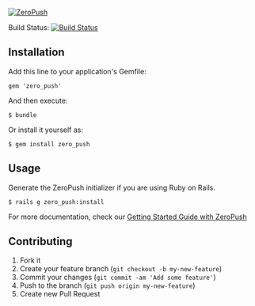 [![ZeroPush](https://github.com/SymmetricInfinity/zero_push/raw/master/doc/zeropush-header.png)](https://zeropush.com)

Build Status: [![Build Status](https://travis-ci.org/SymmetricInfinity/zero_push.png?branch=master)](https://travis-ci.org/SymmetricInfinity/zero_push)

## Installation

Add this line to your application's Gemfile:

    gem 'zero_push'

And then execute:

    $ bundle

Or install it yourself as:

    $ gem install zero_push

## Usage

Generate the ZeroPush initializer if you are using Ruby on Rails.

    $ rails g zero_push:install

For more documentation, check our [Getting Started Guide with ZeroPush](https://zeropush.com/documentation)

## Contributing

1. Fork it
2. Create your feature branch (`git checkout -b my-new-feature`)
3. Commit your changes (`git commit -am 'Add some feature'`)
4. Push to the branch (`git push origin my-new-feature`)
5. Create new Pull Request
